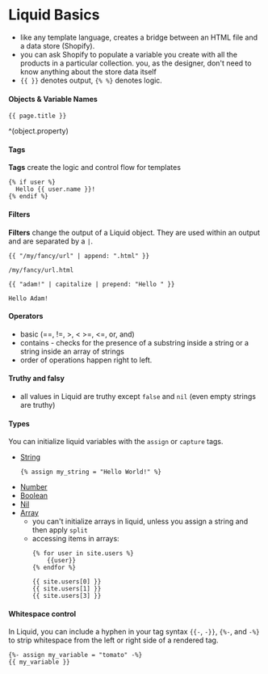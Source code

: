 # Liquid Basics
- like any template language, creates a bridge between an HTML file and a data store (Shopify).
- you can ask Shopify to populate a variable you create with all the products in a particular collection. you, as the designer, don't need to know anything about the store data itself
- ``{{ }}`` denotes output, `{% %}` denotes logic.
#### Objects & Variable Names
```liquid
{{ page.title }}
```
^(object.property)

#### Tags
**Tags** create the logic and control flow for templates
```liquid
{% if user %}
  Hello {{ user.name }}!
{% endif %}
```

#### Filters
**Filters** change the output of a Liquid object. They are used within an output and are separated by a `|`.
```liquid
{{ "/my/fancy/url" | append: ".html" }}
```
 ```
/my/fancy/url.html
```
```liquid
{{ "adam!" | capitalize | prepend: "Hello " }}
```
```
Hello Adam!
```

#### Operators
- basic (==, !=, >, < >=, <=, or, and)
- contains - checks for the presence of a substring inside a string or a string inside an array of strings
- order of operations happen right to left.

#### Truthy and falsy
- all values in Liquid are truthy except `false` and `nil` (even empty strings are truthy)

#### Types
You can initialize liquid variables with the `assign` or `capture` tags.
-  [String](https://shopify.github.io/liquid/basics/types/#string)
	```liquid
	{% assign my_string = "Hello World!" %}
	```
-  [Number](https://shopify.github.io/liquid/basics/types/#number)
-  [Boolean](https://shopify.github.io/liquid/basics/types/#boolean)
-  [Nil](https://shopify.github.io/liquid/basics/types/#nil)
-  [Array](https://shopify.github.io/liquid/basics/types/#array)
	- you can't initialize arrays in liquid, unless you assign a string and then apply `split`
	- accessing items in arrays:
		```liquid
		{% for user in site.users %}
			{{user}}
		{% endfor %}
		```
		```liquid
		{{ site.users[0] }}
		{{ site.users[1] }}
		{{ site.users[3] }}
		```
		
#### Whitespace control
In Liquid, you can include a hyphen in your tag syntax `{{-`, `-}}`, `{%-`, and `-%}` to strip whitespace from the left or right side of a rendered tag.
```liquid
{%- assign my_variable = "tomato" -%}
{{ my_variable }}
```
